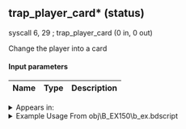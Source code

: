 ## trap_player_card* (status)

syscall 6, 29 ; trap_player_card (0 in, 0 out)

Change the player into a card

#### Input parameters
| Name | Type | Description
|------|------|------------




<details>
	<summary>Appears in:</summary>
| filename | Entity (obj)
|----------|-------------
| obj\B_EX150\b_ex.bdscript       | ((B) Luxord (WORKS! can’t be killed, or paused))          
| obj\B_EX150_LV99\b_ex.bdscript       | ((B99) Luxord (Limit Cut))          
| obj\M_EX950\m_ex.bdscript       | ((M) Gambler)          

</details>

<details>
	<summary>Example Usage From obj\B_EX150\b_ex.bdscript</summary>
L15077:
 gosub 4, L946
 memcpyToSp 16, 16
 pushFromPSp 16
 fetchValue 4
 pushImmf 10
 syscall 1, 19 ; trap_sysobj_fadeout (2 in, 0 out)
 pushImmf 10
 gosub 4, L6640
 pushImm 1537
 syscall 1, 242 ; trap_player_capture_form (1 in, 0 out)
 pushImm 1
 popToSpVal 124
 halt 
 syscall 6, 29 ; trap_player_card (0 in, 0 out)
 gosub 4, L946
 memcpyToSp 16, 16
 pushFromPSp 16
 pushImm 1
 syscall 1, 109 ; trap_obj_hide_part (2 in, 0 out)
 pushImm 0
 syscall 1, 43 ; func_obj_control_on (1 in, 0 out)
 ret
</details>

